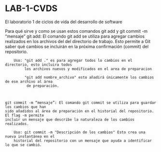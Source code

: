 # LAB-1-CVDS
El laboratorio 1 de ciclos de vida del desarrollo de software



Para qué sirve y como se usan estos comandos git add y git commit -m “mensaje”
    git add: El comando git add se utiliza para agregar cambios realizados en los archivos del
    del directorio de trabajo. Esto permite a Git saber qué cambios se incluirán en la próxima 
    confirmación (commit) del repositorio.
    
        Uso: "git add ." es para agregar todos lo cambios en el directorio, esto incluira todos 
             los archivos nuevos y modificados en el area de preparacion

             "git add nombre_archivo" esto añadirá únicamente los cambios de ese archivo al área
              de preparación.



    git commit -m “mensaje”: El comando git commit se utiliza para guardar los cambios que han 
    sido añadidos al área de preparación en el historial del repositorio. El flag -m permite 
    incluir un mensaje que describe la naturaleza de los cambios realizados.

        Uso: git commit -m "Descripción de los cambios" Esto crea una nueva instantánea en el 
        historial del repositorio con un mensaje que ayuda a identificar lo que se cambió.

    